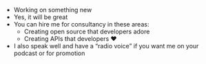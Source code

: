 * Working on something new
* Yes, it will be great
* You can hire me for consultancy in these areas:
    * Creating open source that developers adore
    * Creating APIs that developers ❤️
* I also speak well and have a “radio voice” if you want me on your podcast or for promotion
